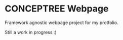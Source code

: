# CONCEPTREE Webpage

Framework agnostic webpage project for my protfolio. 

Still a work in progress :)
